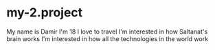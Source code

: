 # my-2.project
My name is Damir 
I'm 18
I love to travel
I'm interested in how Saltanat's brain works
I'm interested in how all the technologies in the world work
